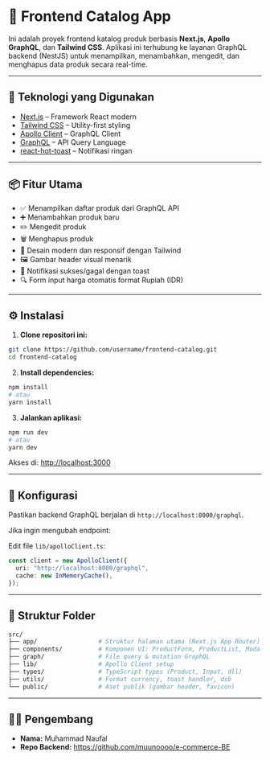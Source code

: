 # 🏩 Frontend Catalog App

Ini adalah proyek frontend katalog produk berbasis **Next.js**, **Apollo GraphQL**, dan **Tailwind CSS**. Aplikasi ini terhubung ke layanan GraphQL backend (NestJS) untuk menampilkan, menambahkan, mengedit, dan menghapus data produk secara real-time.

---

## 🚀 Teknologi yang Digunakan

- [Next.js](https://nextjs.org/) – Framework React modern
- [Tailwind CSS](https://tailwindcss.com/) – Utility-first styling
- [Apollo Client](https://www.apollographql.com/docs/react/) – GraphQL Client
- [GraphQL](https://graphql.org/) – API Query Language
- [react-hot-toast](https://react-hot-toast.com/) – Notifikasi ringan

---

## 📦 Fitur Utama

- ✅ Menampilkan daftar produk dari GraphQL API
- ➕ Menambahkan produk baru
- ✏️ Mengedit produk
- 🗑️ Menghapus produk
- 🎨 Desain modern dan responsif dengan Tailwind
- 🖼️ Gambar header visual menarik
- 🔔 Notifikasi sukses/gagal dengan toast
- 🔍 Form input harga otomatis format Rupiah (IDR)

---

## ⚙️ Instalasi

1. **Clone repositori ini:**

```bash
git clone https://github.com/username/frontend-catalog.git
cd frontend-catalog
```

2. **Install dependencies:**

```bash
npm install
# atau
yarn install
```

3. **Jalankan aplikasi:**

```bash
npm run dev
# atau
yarn dev
```

Akses di: [http://localhost:3000](http://localhost:3000)

---

## 🔗 Konfigurasi

Pastikan backend GraphQL berjalan di `http://localhost:8000/graphql`.

Jika ingin mengubah endpoint:

Edit file `lib/apolloClient.ts`:

```ts
const client = new ApolloClient({
  uri: "http://localhost:8000/graphql",
  cache: new InMemoryCache(),
});
```

---

## 📁 Struktur Folder

```bash
src/
├── app/                 # Struktur halaman utama (Next.js App Router)
├── components/          # Komponen UI: ProductForm, ProductList, Modal, dll
├── graph/               # File query & mutation GraphQL
├── lib/                 # Apollo Client setup
├── types/               # TypeScript types (Product, Input, dll)
├── utils/               # Format currency, toast handler, dsb
└── public/              # Aset publik (gambar header, favicon)
```

---

## 👨‍💻 Pengembang

- **Nama:** Muhammad Naufal
- **Repo Backend:** https://github.com/muunoooo/e-commerce-BE
